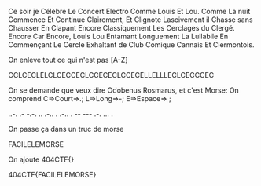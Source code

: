 

Ce soir je Célèbre Le Concert Electro Comme Louis Et Lou. Comme La nuit Commence Et Continue Clairement, Et Clignote Lascivement il Chasse sans Chausser En Clapant Encore Classiquement Les Cerclages du Clergé. Encore Car Encore, Louis Lou Entamant Longuement La Lullabile En Commençant Le Cercle Exhaltant de Club Comique Cannais Et Clermontois.


On enleve tout ce qui n'est pas [A-Z]

CCLCECLELCLCECCECLCCECECLCCECELLELLLECLCECCCEC

On se demande que veux dire Odobenus Rosmarus, et c'est Morse:
On comprend C=>Court=>.; L=>Long=>-; E=>Espace=> ;

..-. .- -.-. .. .-.. . .-.. . -- --- .-. ... .

On passe ça dans un truc de morse

FACILELEMORSE

On ajoute 404CTF{}

404CTF{FACILELEMORSE}

